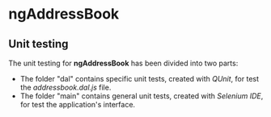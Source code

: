ngAddressBook
=============

Unit testing
------------

The unit testing for **ngAddressBook** has been divided into two parts:

 * The folder "dal" contains specific unit tests, created with _QUnit_, for test the _addressbook.dal.js_ file.
 * The folder "main" contains general unit tests, created with _Selenium IDE_, for test the application's interface.